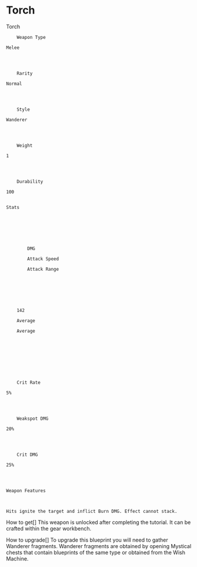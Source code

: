 # Torch

Torch


	
		
		
	
	



	
		Weapon Type
	
	Melee



	
		Rarity
	
	Normal



	
		Style
	
	Wanderer



	
		Weight
	
	1



	
		Durability
	
	100


	Stats

	
	
	
	
		
		
			DMG
		
			Attack Speed 
		
			Attack Range
		
		
	
	
	
	
	
		142
	
		Average
	
		Average
	
	
	





	
		Crit Rate
	
	5%



	
		Weakspot DMG
	
	20%



	
		Crit DMG
	
	25%




	Weapon Features


	
	Hits ignite the target and inflict Burn DMG. Effect cannot stack.







How to get[]
This weapon is unlocked after completing the tutorial. It can be crafted within the gear workbench.

How to upgrade[]
To upgrade this blueprint you will need to gather Wanderer fragments. Wanderer fragments are obtained by opening Mystical chests that contain blueprints of the same type or obtained from the Wish Machine.
